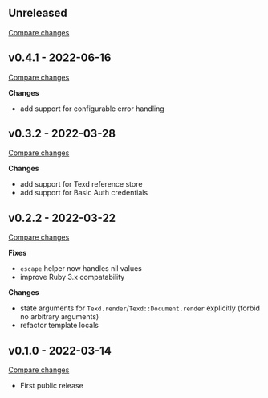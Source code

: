 ## Unreleased

[Compare changes](https://github.com/digineo/texd-ruby/compare/v0.4.1...master)

## v0.4.1 - 2022-06-16

[Compare changes](https://github.com/digineo/texd-ruby/compare/v0.3.2...v0.4.1)

**Changes**

- add support for configurable error handling

## v0.3.2 - 2022-03-28

[Compare changes](https://github.com/digineo/texd-ruby/compare/v0.2.2...v0.3.2)

**Changes**

- add support for Texd reference store
- add support for Basic Auth credentials

## v0.2.2 - 2022-03-22

[Compare changes](https://github.com/digineo/texd-ruby/compare/v0.1.0...v0.2.2)

**Fixes**

- `escape` helper now handles nil values
- improve Ruby 3.x compatability

**Changes**

- state arguments for `Texd.render`/`Texd::Document.render` explicitly
  (forbid no arbitrary arguments)
- refactor template locals

## v0.1.0 - 2022-03-14

[Compare changes](https://github.com/digineo/texd-ruby/compare/4562035e...v0.1.0)

- First public release

